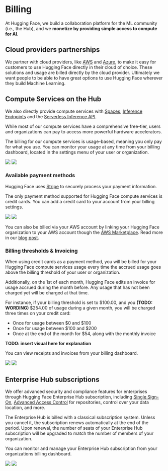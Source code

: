 # Billing

At Hugging Face, we build a collaboration platform for the ML community (i.e., the Hub), and we **monetize by providing simple access to compute for AI**.


## Cloud providers partnerships

We partner with cloud providers, like [AWS](https://huggingface.co/blog/aws-partnership) and [Azure](https://huggingface.co/blog/hugging-face-endpoints-on-azure), to make it easy for customers to use Hugging Face directly in their cloud of choice. These solutions and usage are billed directly by the cloud provider. Ultimately we want people to be able to have great options to use Hugging Face wherever they build Machine Learning.

## Compute Services on the Hub

We also directly provide compute services with [Spaces](./spaces), [Inference Endpoints](https://huggingface.co/docs/inference-endpoints/index) and the [Serverless Inference API](https://huggingface.co/docs/api-inference/index).

While most of our compute services have a comprehensive free-tier, users and organizations can pay to access more powerful hardware accelerators.

The billing for our compute services is usage-based, meaning you only pay for what you use. You can monitor your usage at any time from your billing dashboard, located in the settings menu of your user or organization.

<div class="flex justify-center">
	<img class="block dark:hidden" src="https://huggingface.co/datasets/huggingface/documentation-images/resolve/refs%2Fpr%2F357/hub/billing/billing-dashboard-light.png"/>
	<img class="hidden dark:block" src="https://huggingface.co/datasets/huggingface/documentation-images/resolve/refs%2Fpr%2F357/hub/billing/billing-dashboard-dark.png"/>
</div>

### Available payment methods

Hugging Face uses [Stripe](https://stripe.com) to securely process your payment information.

The only payment method supported for Hugging Face compute services is credit cards.
You can add a credit card to your account from your billing settings.

<div class="flex justify-center">
	<img class="block dark:hidden" src="https://huggingface.co/datasets/huggingface/documentation-images/resolve/refs%2Fpr%2F357/hub/billing/payment-method-light.png"/>
	<img class="hidden dark:block" src="https://huggingface.co/datasets/huggingface/documentation-images/resolve/refs%2Fpr%2F357/hub/billing/payment-method-dark.png"/>
</div>

You can also be billed via your AWS account by linking your Hugging Face organization to your AWS account though the [AWS Marketplace](https://aws.amazon.com/marketplace/pp/prodview-n6vsyhdjkfng2).
Read more in our [blog post](https://huggingface.co/blog/aws-marketplace).

### Billing thresholds & Invoicing

When using credit cards as a payment method, you will be billed for your Hugging Face compute services usage every time the accrued usage goes above the billing threshold of your user or organization.

Additionally, on the 1st of each month, Hugging Face edits an invoice for usage accrued during the month before. Any usage that has not been charged yet will be charged at that time.

For instance, if your billing threshold is set to $100.00, and you <strong>(TODO: WORDING)</strong> $254.00 of usage during a given month, you will be charged three times on your credit card:
- Once for usage between $0 and $100
- Once for usage between $100 and $200
- Once at the end of the month for $54, along with the monthly invoice

<strong>TODO: insert visual here for explanation</strong>

You can view receipts and invoices from your billing dashboard.

<div class="flex justify-center">
	<img class="block dark:hidden" src="https://huggingface.co/datasets/huggingface/documentation-images/resolve/refs%2Fpr%2F357/hub/billing/threshold-payments-light.png "/>
	<img class="hidden dark:block" src="https://huggingface.co/datasets/huggingface/documentation-images/resolve/refs%2Fpr%2F357/hub/billing/threshold-payments-dark.png"/>
</div>

## Enterprise Hub subscriptions

We offer advanced security and compliance features for enterprises through Hugging Face Enterprise Hub subscription, including [Single Sign-On](./enterprise-sso.md), [Advanced Access Control](./enterprise-hub-resource-groups.md) for repositories, control over your data location, and more.

The Enterprise Hub is billed with a classical subscription system. Unless you cancel it, the subscription renews automatically at the end of the period.
Upon renewal, the number of seats of your Enterprise Hub subscription will be upgraded to match the number of members of your organization.

You can monitor and manage your Enterprise Hub subscription from your organizations billing dashboard.

<div class="flex justify-center">
	<img class="block dark:hidden" src="https://huggingface.co/datasets/huggingface/documentation-images/resolve/refs%2Fpr%2F357/hub/billing/enterprise-sub-light.png"/>
	<img class="hidden dark:block" src="https://huggingface.co/datasets/huggingface/documentation-images/resolve/refs%2Fpr%2F357/hub/billing/enterprise-sub-dark.png"/>
</div>
